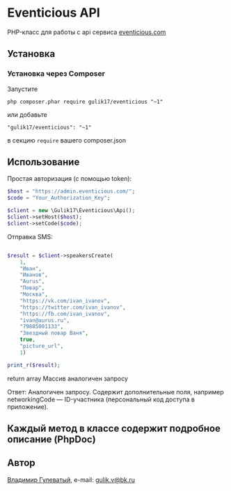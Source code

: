 # Eventicious API

PHP-класс для работы с api сервиса [eventicious.com](https://eventicious.com/)

## Установка

### Установка через Composer

Запустите

```
php composer.phar require gulik17/eventicious "~1"
```

или добавьте

```
"gulik17/eventicious": "~1"
```

в секцию ```require``` вашего composer.json

## Использование

Простая авторизация (с помощью token):

```php
$host = "https://admin.eventicious.com/";
$code = "Your_Authorization_Key";

$client = new \Gulik17\Eventicious\Api();
$client->setHost($host);
$client->setCode($code);
```

Отправка SMS:

```php

$result = $client->speakersCreate(
    1,
    "Иван",
    "Иванов",
    "Aurus",
    "Повар",
    "Москва",
    "https://vk.com/ivan_ivanov",
    "https://twitter.com/ivan_ivanov",
    "https://fb.com/ivan_ivanov",
    "ivan@aurus.ru",
    "79885001133",
    "Звездный повар Ваня",
    true,
    "picture_url",
    1)

print_r($result);
```
return array Массив аналогичен запросу

Ответ:
Аналогичен запросу. Содержит дополнительные поля, например networkingCode — ID-участника (персональный код доступа в приложение).


## Каждый метод в классе содержит подробное описание (PhpDoc)


## Автор

[Владимир Гулеватый](https://github.com/gulik17/), e-mail: [gulik.v@bk.ru](mailto:gulik.v@bk.ru)
